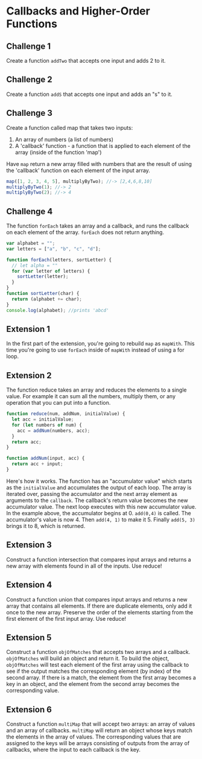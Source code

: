 # Callbacks and Higher-Order Functions

## Challenge 1

Create a function `addTwo` that accepts one input and adds 2 to it.

## Challenge 2

Create a function `addS` that accepts one input and adds an "s" to it.

## Challenge 3

Create a function called map that takes two inputs:

1. An array of numbers (a list of numbers)
2. A 'callback' function - a function that is applied to each element of the array (inside of the function 'map')

Have `map` return a new array filled with numbers that are the result of using the 'callback' function on each element of the input array.

```js
map([1, 2, 3, 4, 5], multiplyByTwo); //-> [2,4,6,8,10]
multiplyByTwo(1); //-> 2
multiplyByTwo(2); //-> 4
```

## Challenge 4

The function `forEach` takes an array and a callback, and runs the callback on each element of the array. `forEach` does not return anything.

```js
var alphabet = "";
var letters = ["a", "b", "c", "d"];

function forEach(letters, sortLetter) {
  // let alpha = ""
  for (var letter of letters) {
    sortLetter(letter);
  }
}
function sortLetter(char) {
  return (alphabet += char);
}
console.log(alphabet); //prints 'abcd'
```

## Extension 1

In the first part of the extension, you're going to rebuild `map` as `mapWith`. This time you're going to use `forEach` inside of `mapWith` instead of using a for loop.

## Extension 2

The function reduce takes an array and reduces the elements to a single value. For example it can sum all the numbers, multiply them, or any operation that you can put into a function.

```js
function reduce(num, addNum, initialValue) {
  let acc = initialValue;
  for (let numbers of num) {
    acc = addNum(numbers, acc);
  }
  return acc;
}

function addNum(input, acc) {
  return acc + input;
}

```

Here's how it works. The function has an "accumulator value" which starts as the `initialValue` and accumulates the output of each loop. The array is iterated over, passing the accumulator and the next array element as arguments to the `callback`. The callback's return value becomes the new accumulator value. The next loop executes with this new accumulator value. In the example above, the accumulator begins at 0. `add(0,4)` is called. The accumulator's value is now 4. Then `add(4, 1)` to make it 5. Finally `add(5, 3)` brings it to 8, which is returned.

## Extension 3

Construct a function intersection that compares input arrays and returns a new array with elements found in all of the inputs. Use reduce!




## Extension 4

Construct a function union that compares input arrays and returns a new array that contains all elements. If there are duplicate elements, only add it once to the new array. Preserve the order of the elements starting from the first element of the first input array. Use reduce!

## Extension 5

Construct a function `objOfMatches` that accepts two arrays and a callback. `objOfMatches` will build an object and return it. To build the object, `objOfMatches` will test each element of the first array using the callback to see if the output matches the corresponding element (by index) of the second array. If there is a match, the element from the first array becomes a key in an object, and the element from the second array becomes the corresponding value.

  
## Extension 6

Construct a function `multiMap` that will accept two arrays: an array of values and an array of callbacks. `multiMap` will return an object whose keys match the elements in the array of values. The corresponding values that are assigned to the keys will be arrays consisting of outputs from the array of callbacks, where the input to each callback is the key.

